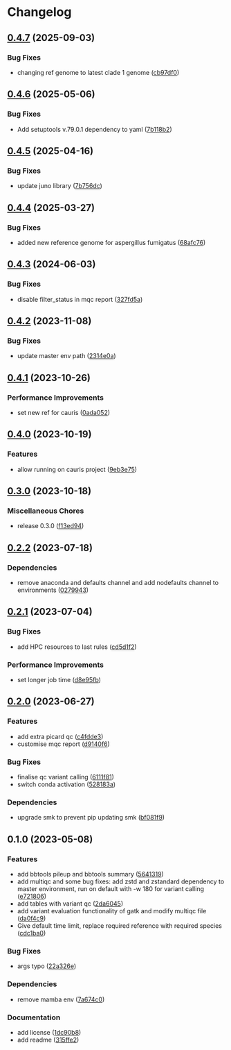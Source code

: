 # Changelog

## [0.4.7](https://github.com/RIVM-bioinformatics/apollo-mapping/compare/v0.4.6...v0.4.7) (2025-09-03)


### Bug Fixes

* changing ref genome to latest clade 1 genome ([cb97df0](https://github.com/RIVM-bioinformatics/apollo-mapping/commit/cb97df0d66eb9aa65b653110e9cbbc0998f4cb34))

## [0.4.6](https://github.com/RIVM-bioinformatics/apollo-mapping/compare/v0.4.5...v0.4.6) (2025-05-06)


### Bug Fixes

* Add setuptools v.79.0.1 dependency to yaml ([7b118b2](https://github.com/RIVM-bioinformatics/apollo-mapping/commit/7b118b2f97ec4886320fb88b58087a169d46ed6e))

## [0.4.5](https://github.com/RIVM-bioinformatics/apollo-mapping/compare/v0.4.4...v0.4.5) (2025-04-16)


### Bug Fixes

* update juno library ([7b756dc](https://github.com/RIVM-bioinformatics/apollo-mapping/commit/7b756dc6cc362df3a02fe25283ce349cc84d3994))

## [0.4.4](https://github.com/RIVM-bioinformatics/apollo-mapping/compare/v0.4.3...v0.4.4) (2025-03-27)


### Bug Fixes

* added new reference genome for aspergillus fumigatus ([68afc76](https://github.com/RIVM-bioinformatics/apollo-mapping/commit/68afc766d4642e602fccf13b576744904db491e6))

## [0.4.3](https://github.com/RIVM-bioinformatics/apollo-mapping/compare/v0.4.2...v0.4.3) (2024-06-03)


### Bug Fixes

* disable filter_status in mqc report ([327fd5a](https://github.com/RIVM-bioinformatics/apollo-mapping/commit/327fd5ae34dbabd26089d723cb8cc5ee29e2cf45))

## [0.4.2](https://github.com/RIVM-bioinformatics/apollo-mapping/compare/v0.4.1...v0.4.2) (2023-11-08)


### Bug Fixes

* update master env path ([2314e0a](https://github.com/RIVM-bioinformatics/apollo-mapping/commit/2314e0a9e626d6fe238d562377ae9d6360ca108a))

## [0.4.1](https://github.com/RIVM-bioinformatics/apollo-mapping/compare/v0.4.0...v0.4.1) (2023-10-26)


### Performance Improvements

* set new ref for cauris ([0ada052](https://github.com/RIVM-bioinformatics/apollo-mapping/commit/0ada05238e220b9ae5ecf7d4eed31c86e83daf22))

## [0.4.0](https://github.com/RIVM-bioinformatics/apollo-mapping/compare/v0.3.0...v0.4.0) (2023-10-19)


### Features

* allow running on cauris project ([9eb3e75](https://github.com/RIVM-bioinformatics/apollo-mapping/commit/9eb3e7549bf974a923ac2a55219bf89c66f575c6))

## [0.3.0](https://github.com/RIVM-bioinformatics/apollo-mapping/compare/v0.2.2...v0.3.0) (2023-10-18)


### Miscellaneous Chores

* release 0.3.0 ([f13ed94](https://github.com/RIVM-bioinformatics/apollo-mapping/commit/f13ed946a673e6000f8b1a4c17b6c106395d0b9f))

## [0.2.2](https://github.com/RIVM-bioinformatics/apollo-mapping/compare/v0.2.1...v0.2.2) (2023-07-18)


### Dependencies

* remove anaconda and defaults channel and add nodefaults channel to environments ([0279943](https://github.com/RIVM-bioinformatics/apollo-mapping/commit/0279943ca9631b9020cb4479840e1036cd58d835))

## [0.2.1](https://github.com/RIVM-bioinformatics/apollo-mapping/compare/v0.2.0...v0.2.1) (2023-07-04)


### Bug Fixes

* add HPC resources to last rules ([cd5d1f2](https://github.com/RIVM-bioinformatics/apollo-mapping/commit/cd5d1f2b950d0507ec128d24e8148696024103dc))


### Performance Improvements

* set longer job time ([d8e95fb](https://github.com/RIVM-bioinformatics/apollo-mapping/commit/d8e95fbce8f0919bf6afd4f12b9a881407b317c9))

## [0.2.0](https://github.com/RIVM-bioinformatics/apollo-mapping/compare/v0.1.0...v0.2.0) (2023-06-27)


### Features

* add extra picard qc ([c4fdde3](https://github.com/RIVM-bioinformatics/apollo-mapping/commit/c4fdde38f853e8fb444561959582674e0fb55535))
* customise mqc report ([d9140f6](https://github.com/RIVM-bioinformatics/apollo-mapping/commit/d9140f6c35fad93c6cc9bbbc31224dcf7b5052f1))


### Bug Fixes

* finalise qc variant calling ([6111f81](https://github.com/RIVM-bioinformatics/apollo-mapping/commit/6111f81ce1f530dac6373e07f552096120fd4c7c))
* switch conda activation ([528183a](https://github.com/RIVM-bioinformatics/apollo-mapping/commit/528183a7bac9c09460aa571dc70faf66d357b536))


### Dependencies

* upgrade smk to prevent pip updating smk ([bf081f9](https://github.com/RIVM-bioinformatics/apollo-mapping/commit/bf081f9dde2d4ddbcf6313f957d31533a90f67b8))

## 0.1.0 (2023-05-08)


### Features

* add bbtools pileup and bbtools summary ([5641319](https://github.com/RIVM-bioinformatics/apollo-mapping/commit/564131956c540281faa639239bd7a9c743a9676a))
* add multiqc and some bug fixes: add zstd and zstandard dependency to master environment, run on default with -w 180 for variant calling ([e721806](https://github.com/RIVM-bioinformatics/apollo-mapping/commit/e721806cbcff6d16e69a4688fe144f0060165c19))
* add tables with variant qc ([2da6045](https://github.com/RIVM-bioinformatics/apollo-mapping/commit/2da6045ac3839a904b6927502383d346182b848f))
* add variant evaluation functionality of gatk and modify multiqc file ([da0f4c9](https://github.com/RIVM-bioinformatics/apollo-mapping/commit/da0f4c92651d4070c4282f03baf608a010c22b8d))
* Give default time limit, replace required reference with required species ([cdc1ba0](https://github.com/RIVM-bioinformatics/apollo-mapping/commit/cdc1ba02a4fb1ba12937e0742c00b2be6a9bba44))


### Bug Fixes

* args typo ([22a326e](https://github.com/RIVM-bioinformatics/apollo-mapping/commit/22a326e6efc87fb4fbdd3c5917ffd0898f9c090b))


### Dependencies

* remove mamba env ([7a674c0](https://github.com/RIVM-bioinformatics/apollo-mapping/commit/7a674c0a89120588e54b394a5242816fb70f608b))


### Documentation

* add license ([1dc90b8](https://github.com/RIVM-bioinformatics/apollo-mapping/commit/1dc90b8d688fd26862a3fb417f00e824fa71de8a))
* add readme ([315ffe2](https://github.com/RIVM-bioinformatics/apollo-mapping/commit/315ffe2d92028784722be9af9b39d4b64b71cdf5))
